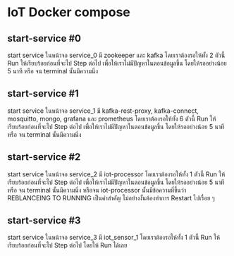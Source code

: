 # IoT Docker compose


## start-service #0

start service ในหน้าจอ service_0 มี zookeeper และ kafka
โดยเราต้องรอให้ทั้ง 2 ตัวนี้ Run ให้เรียบร้อยก่อนที่จะไป Step ต่อไป เพื่อให้เราไม่มีปัญหาในตอนข้อมูลขึ้น
โดยให้รออย่างน้อย 5 นาที หรือ จน terminal นั้นมีความนิ่ง

## start-service #1

start service ในหน้าจอ service_1 มี kafka-rest-proxy, kafka-connect, mosquitto, mongo, grafana และ prometheus
โดยเราต้องรอให้ทั้ง 6 ตัวนี้ Run ให้เรียบร้อยก่อนที่จะไป Step ต่อไป เพื่อให้เราไม่มีปัญหาในตอนข้อมูลขึ้น
โดยให้รออย่างน้อย 5 นาที หรือ จน terminal นั้นมีความนิ่ง

## start-service #2

start service ในหน้าจอ service_2 มี iot-processor
โดยเราต้องรอให้ทั้ง 1 ตัวนี้ Run ให้เรียบร้อยก่อนที่จะไป Step ต่อไป เพื่อให้เราไม่มีปัญหาในตอนข้อมูลขึ้น
โดยให้รออย่างน้อย 5 นาที หรือ จน terminal นั้นมีความนิ่ง
หรือจน iot-processor นั้นมีข้อความที่ขึ้นว่า REBLANCEING TO RUNNING เป็นคำสำคัญ
ไม่อย่างงั้นต้องทำการ Restart ไปเรื่อย ๆ

## start-service #3

start service ในหน้าจอ service_3 มี iot_sensor_1
โดยเราต้องรอให้ทั้ง 1 ตัวนี้ Run ให้เรียบร้อยก่อนที่จะไป Step ต่อไป
โดยให้ Run ได้เลย
